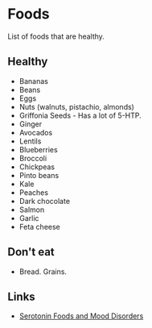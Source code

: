 # Foods
List of foods that are healthy.

## Healthy
- Bananas
- Beans
- Eggs
- Nuts (walnuts, pistachio, almonds)
- Griffonia Seeds - Has a lot of 5-HTP.
- Ginger
- Avocados
- Lentils
- Blueberries
- Broccoli
- Chickpeas
- Pinto beans
- Kale
- Peaches
- Dark chocolate
- Salmon
- Garlic
- Feta cheese

## Don't eat
- Bread. Grains.

## Links
- [Serotonin Foods and Mood Disorders](https://bebrainfit.com/serotonin-foods-mood-brain/)